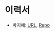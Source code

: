 # 이력서

- 박지혜: [URL](), [Repo](https://github.com/parkwisdom/Resume/blob/master/%EC%9D%B4%EB%A0%A5%EC%84%9C%20%EC%B2%A8%EC%82%AD%EC%A0%84_%EC%9C%84%EB%AF%BC%ED%9B%84%EC%BD%94%EB%93%9C%20.pdf)
